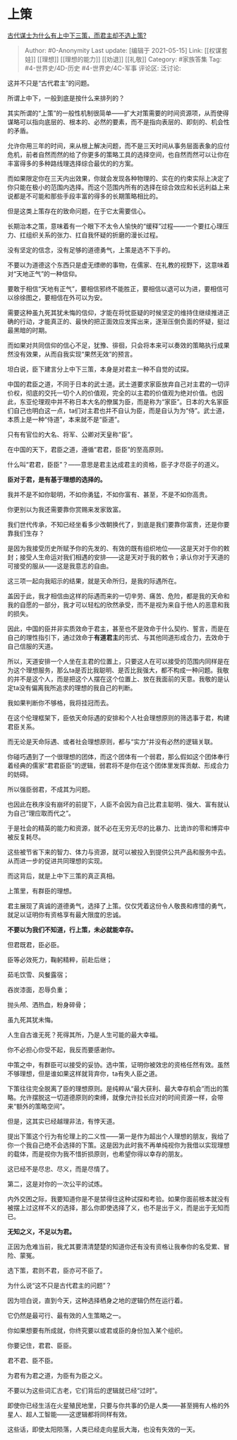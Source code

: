 # 上策
[古代谋士为什么有上中下三策，而君主却不选上策?](https://www.zhihu.com/question/441374666/answer/1728261790)

> Author: #0-Anonymity
> Last update: [编辑于 2021-05-15]
> Link: [[权谋套娃]] [[理想]] [[理想的能力]] [[劝退]] [[礼敬]]
> Category: #家族答集
> Tag: #4-世界史/4D-历史 #4-世界史/4C-军事
> 评论区:
> 泛讨论:

这并不只是“古代君主”的问题。

所谓上中下，一般到底是按什么来排列的？

其实所谓的“上策”的一般性机制很简单——扩大对策需要的时间资源项，从而使得谋略可以指向底层的、根本的、必然的要素，而不是指向表层的、即刻的、机会性的矛盾。

允许你用三年的时间，来从根上解决问题，而不是三天时间从事务层面表象的应付危机，前者自然而然的给了你更多的策略工具的选择空间，也自然而然可以让你在丰富得多的多种路线理选择综合最优的的方案。

而如果限定你在三天内出效果，你就会发现各种物理的、实在的约束实际上决定了你只能在极小的范围内选择。而这个范围内所有的选择在综合效应和长远利益上来说都是不可能和那些手段丰富的得多的长期策略相比的。

但是这类上策存在的致命问题，在于它太需要信心。

长期治本之策，意味着有一个眼下不太令人愉快的“缓释”过程——一个要扛心理压力、扛组织关系的张力、扛自我怀疑的折磨的漫长过程。

没有坚定的信念，没有足够的道德勇气，上策是选不下手的。

不要以为道德这个东西只是虚无缥缈的事物，在儒家、在礼教的视野下，这意味着对“天地正气”的一种信仰。

要敢于相信“天地有正气”，要相信邪终不能胜正，要相信以退可以为进，要相信可以徐徐图之，要相信在外可以为安。

需要这种虽九死其犹未悔的信仰，才能在将忧臣疑的时候坚定的维持住继续推进正确的行动，才能真正的、最快的把正面效应发挥出来，逐渐压倒负面的怀疑，挺过最黑暗的时期。

而如果对共同信仰的信心不足，犹豫、徘徊，只会将本来可以奏效的策略执行成果然没有效果，从而自我实现“果然无效”的预言。

坦白说，臣下建言分上中下三策，本身是对君主一种不自觉的试探。

中国的君臣之道，不同于日本的武士道。武士道要求家臣放弃自己对主君的一切评价权，彻底的交托一切个人的价值观，完全的以主君的价值观为绝对价值。也因此，东亚伦理观中并不称日本大名的僚属为臣，而是称为“家臣”。日本的大名家臣们自己也明白这一点，ta们对主君也并不自认为臣，而是自认为为“侍”。武士道，本质上是一种“侍道”，本来就不是“臣道”。

只有有官位的大名、将军、公卿对天皇称“臣”。

在中国的天下，君臣之道，遵循“君君，臣臣”的至高原则。

什么叫“君君，臣臣”？——意思是君主达成君主的资格，臣子才尽臣子的道义。

**臣对于君，是有基于理想的选择的。**

我并不是不如你聪明，不如你勇猛，不如你富有、甚至，不是不如你高贵。

你更别以为我还需要靠你赏赐来发家致富。

我们世代传承，不知已经坐看多少改朝换代了，到底是我们要靠你富贵，还是你要靠我们生存？

是因为我接受历史所赋予你的先发的、有效的既有组织地位——这是天对于你的敕封；接受人生命运对我们相遇的安排——这是天对于我的敕令；承认你对于天道的可接受的服从——这是我意志的自由。

这三项一起向我昭示的结果，就是天命所归，是我的际遇所在。

盖因于此，我才相信由这样的际遇而来的一切辛劳、痛苦、危险，都是我的天命和我的自愿的一部分，我才可以轻松的欣然承受，而不是视为来自于他人的恶意和我的损失。

因此，中国的臣并非实质效命于君主，甚至也不是效命于什么契约、誓言，而是在自己的理性指引下，通过效命于**有道君主**的形式、与其他同道形成合力，去效命于自己信服的天道。

所以，天道安排一个人坐在主君的位置上，只要这人在可以接受的范围内同样是在为这个理想服务，那么ta是否比我聪明、是否比我强大，都不构成一种问题。我敬的并不是这个人，而是把这个人摆在这个位置上、放在我面前的天意。我敬的是认定ta没有偏离我所追求的理想的我自己的判断。

我如果判断你不够格，我将挂冠而去。

在这个伦理框架下，臣依天命际遇的安排和个人社会理想原则的筛选事于君，构建君臣关系。

而无论是天命际遇、或者社会理想原则，都与“实力”并没有必然的逻辑关联。

你碰巧遇到了一个很理想的团体，而这个团体有一个弱君，那么假如这个团体奉行着经典的儒家“君君臣臣”的逻辑，弱君将不是你在这个团体里发挥贡献、形成合力的妨碍。

所以强臣弱君，不成其为问题。

也因此在秩序没有崩坏的前提下，人臣不会因为自己比君主聪明、强大、富有就认为自己“理应取而代之”。

于是社会的精英的能力和资源，就不必在无穷无尽的比暴力、比诡诈的零和博弈中被反复耗尽。

这些被节省下来的智力、体力与资源，就可以被投入到提供公共产品和服务中去。从而进一步的促进共同理想的实现。

而这背后，就是上中下三策的真正真相。

上策里，有群臣的理想。

君主展现了真诚的道德勇气，选择了上策。仅仅凭着这份令人敬畏和疼惜的勇气，就足以证明你有资格享有最大限度的忠诚。

**不要以为我们不知道，行上策，未必就能幸存。**

但君既君，臣必臣。

臣等必效死力，鞠躬精粹，前赴后继；

茹毛饮雪、风餐露宿；

吞炭漆面，忍辱负重；

抛头颅、洒热血，粉身碎骨；

虽九死其犹未悔。

人生自古谁无死？死得其所，乃是人生可能的最大幸福。

你不必担心你受不起，我反而要感谢你。

中策之中，有群臣可以接受的妥协。选中策，证明你被效忠的资格任然有效。虽然不够理想，但是谁如果这样就背弃你，ta有失人臣之道。

下策往往完全脱离了臣的理想原则。是纯粹从“最大获利、最大幸存机会”而出的策略。允许摆脱这一切道德原则的束缚，就像允许拉长应对的时间资源一样，会带来“额外的策略空间”。

但是，这其实已经越理非法，有悖天道。

提出下策这个行为有伦理上的二义性——第一是作为超出个人理想的朋友，我给了你一个我自己绝不会选择的下策。这是因为此时我不再单纯视你为我借以实现理想的载体，而是视你为我不惜折损原则，也希望你得以幸存的朋友。

这已经不是尽忠、尽义，而是尽情了。

第二，这是对你的一次公平的试炼。

内外交困之际，我要知道你是不是禁得住这种试探和考验。如果你面前根本就没有被摆上过这样不义的选择，那么你即使选择了义，也不是出于义，而是出于无知而已。

**无知之义，不足以为君。**

正因为危难当前，我尤其要清清楚楚的知道你还有没有资格让我奉你的名受累、冒险、蒙冤。

选下策，君则不君，臣亦可不臣了。

为什么说“这不只是古代君主的问题”？

因为坦白说，直到今天，这种选择栖身之地的逻辑仍然在运行着。

它仍然是最可行、最有效的人生策略之一。

你如果想要有所成就，你终究要以或君或臣的身份加入某个组织。

你要记住，君君、臣臣。

君不君、臣不臣。

为君有为君之道，为臣有为臣之义。

不要以为这些词汇古老，它们背后的逻辑就已经“过时”。

即使你已经生活在火星殖民地里，只要与你共事的仍是人类——甚至拥有人格的外星人、超人工智能——这逻辑都将同样有效。

这些话，即使太阳陨落，人类已经走向星辰大海，也没有失效的一天。
